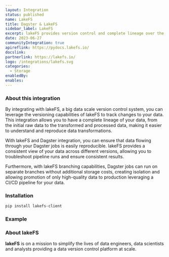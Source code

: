 ```yaml
---
layout: Integration
status: published
name: LakeFS
title: Dagster & LakeFS
sidebar_label: LakeFS
excerpt: lakeFS provides version control and complete lineage over the data lake.
date: 2023-06-27
communityIntegration: true
apireflink: https://pydocs.lakefs.io/
docslink: 
partnerlink: https://lakefs.io/
logo: /integrations/lakefs.svg
categories:
  - Storage
enabledBy:
enables:
---
```


### About this integration

By integrating with lakeFS, a big data scale version control system, you can leverage the versioning capabilities of lakeFS to track changes to your data. This integration allows you to have a complete lineage of your data, from the initial raw data to the transformed and processed data, making it easier to understand and reproduce data transformations.

With lakeFS and Dagster integration, you can ensure that data flowing through your Dagster jobs is easily reproducible. lakeFS provides a consistent view of your data across different versions, allowing you to troubleshoot pipeline runs and ensure consistent results.

Furthermore, with lakeFS branching capabilities, Dagster jobs can run on separate branches without additional storage costs, creating isolation and allowing promotion of only high-quality data to production leveraging a CI/CD pipeline for your data.

### Installation

```bash
pip install lakefs-client
```

### Example

<CodeExample filePath="integrations/lakefs.py" language="python" title="Dagster & LakeFS Example" />

### About lakeFS

**lakeFS** is on a mission to simplify the lives of data engineers, data scientists and analysts providing a data version control platform at scale.
